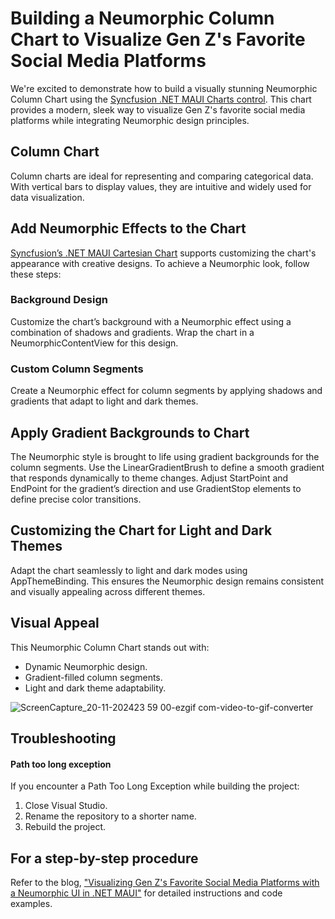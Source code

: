# Building a Neumorphic Column Chart to Visualize Gen Z's Favorite Social Media Platforms

We're excited to demonstrate how to build a visually stunning Neumorphic Column Chart using the [Syncfusion .NET MAUI Charts control](https://www.syncfusion.com/maui-controls/maui-cartesian-charts). This chart provides a modern, sleek way to visualize Gen Z's favorite social media platforms while integrating Neumorphic design principles. 

## Column Chart

Column charts are ideal for representing and comparing categorical data. With vertical bars to display values, they are intuitive and widely used for data visualization.

## Add Neumorphic Effects to the Chart
[Syncfusion’s .NET MAUI Cartesian Chart](https://www.syncfusion.com/maui-controls/maui-cartesian-charts) supports customizing the chart's appearance with creative designs. To achieve a Neumorphic look, follow these steps:

### Background Design
Customize the chart’s background with a Neumorphic effect using a combination of shadows and gradients. Wrap the chart in a NeumorphicContentView for this design.

### Custom Column Segments
Create a Neumorphic effect for column segments by applying shadows and gradients that adapt to light and dark themes.

## Apply Gradient Backgrounds to Chart
The Neumorphic style is brought to life using gradient backgrounds for the column segments. Use the LinearGradientBrush to define a smooth gradient that responds dynamically to theme changes. Adjust StartPoint and EndPoint for the gradient’s direction and use GradientStop elements to define precise color transitions.

## Customizing the Chart for Light and Dark Themes
Adapt the chart seamlessly to light and dark modes using AppThemeBinding. This ensures the Neumorphic design remains consistent and visually appealing across different themes.

## Visual Appeal
This Neumorphic Column Chart stands out with:

* Dynamic Neumorphic design.
* Gradient-filled column segments.
* Light and dark theme adaptability.

![ScreenCapture_20-11-202423 59 00-ezgif com-video-to-gif-converter](https://github.com/user-attachments/assets/c8f893f9-dc8d-45e5-babd-0ade445bf0b4)

## Troubleshooting
#### Path too long exception
If you encounter a Path Too Long Exception while building the project:

  1. Close Visual Studio.
  2. Rename the repository to a shorter name.
  3. Rebuild the project.

## For a step-by-step procedure
Refer to the blog, ["Visualizing Gen Z's Favorite Social Media Platforms with a Neumorphic UI in .NET MAUI"]() for detailed instructions and code examples.
